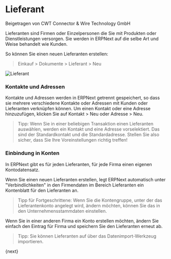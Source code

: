 <!-- add-breadcrumbs -->
# Lieferant
<span class="text-muted contributed-by">Beigetragen von CWT Connector & Wire Technology GmbH</span>

Lieferanten sind Firmen oder Einzelpersonen die Sie mit Produkten oder Dienstleistungen versorgen. Sie werden in ERPNext auf die selbe Art und Weise behandelt wie Kunden.

So können Sie einen neuen Lieferanten erstellen:

> Einkauf > Dokumente > Lieferant > Neu

<img class="screenshot" alt="Lieferant" src="{{docs_base_url}}/assets/img/buying/supplier-master.png">

### Kontakte und Adressen

Kontakte und Adressen werden in ERPNext getrennt gespeichert, so dass sie mehrere verschiedene Kontakte oder Adressen mit Kunden oder Lieferanten verknüpfen können. Um einen Kontakt oder eine Adresse hinzuzufügen, klicken Sie auf Kontakt > Neu oder Adresse > Neu.

> Tipp: Wenn Sie in einer beliebigen Transaktion einen Lieferanten auswählen, werden ein Kontakt und eine Adresse vorselektiert. Das sind der Standardkontakt und die Standardadresse. Stellen Sie also sicher, dass Sie Ihre Voreinstellungen richtig treffen!

### Einbindung in Konten

In ERPNext gibt es für jeden Lieferanten, für jede Firma einen eigenen Kontodatensatz.

Wenn Sie einen neuen Lieferanten erstellen, legt ERPNext automatisch unter "Verbindlichkeiten" in den Firmendaten im Bereich Lieferanten ein Kontenblatt für den Lieferanten an.

> Tipp für Fortgeschrittene: Wenn Sie die Kontengruppe, unter der das Lieferantenkonto angelegt wird, ändern möchten, können Sie das in den Unternehmensstammdaten einstellen.

Wenn Sie in einer anderen Firma ein Konto erstellen möchten, ändern Sie einfach den Eintrag für Firma und speichern Sie den Lieferanten erneut ab.

> Tipp: Sie können Lieferanten auf über das Datenimport-Werkzeug importieren.

{next}
